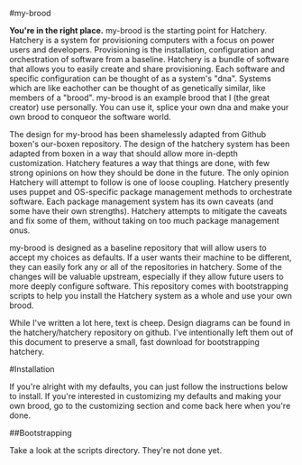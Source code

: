 <placeholder for badges>

#my-brood

**You're in the right place.** my-brood is the starting point for Hatchery.
Hatchery is a system for provisioning computers with a focus on power users and developers.
Provisioning is the installation, configuration and orchestration of software from a baseline.
Hatchery is a bundle of software that allows you to easily create and share provisioning.
Each software and specific configuration can be thought of as a system's "dna".
Systems which are like eachother can be thought of as genetically similar, like members of a "brood".
my-brood is an example brood that I (the great creator) use personally.
You can use it, splice your own dna and make your own brood to conqueor the software world.

The design for my-brood has been shamelessly adapted from Github boxen's our-boxen repository.
The design of the hatchery system has been adapted from boxen in a way that should allow more in-depth customization.
Hatchery features a way that things are done, with few strong opinions on how they should be done in the future.
The only opinion Hatchery will attempt to follow is one of loose coupling.
Hatchery presently uses puppet and OS-specific package management methods to orchestrate software.
Each package management system has its own caveats (and some have their own strengths).
Hatchery attempts to mitigate the caveats and fix some of them, without taking on too much package management onus.

my-brood is designed as a baseline repository that will allow users to accept my choices as defaults.
If a user wants their machine to be different, they can easily fork any or all of the repositories in hatchery.
Some of the changes will be valuable upstream, especially if they allow future users to more deeply configure software.
This repository comes with bootstrapping scripts to help you install the Hatchery system as a whole and use your own brood.

While I've written a lot here, text is cheep.
Design diagrams can be found in the hatchery/hatchery repository on github.
I've intentionally left them out of this document to preserve a small, fast download for bootstrapping hatchery.

#Installation

If you're alright with my defaults, you can just follow the instructions below to install.
If you're interested in customizing my defaults and making your own brood, go to the customizing section and come back here when you're done.

##Bootstrapping

Take a look at the scripts directory. They're not done yet.
